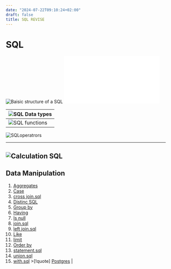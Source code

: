 ```yaml
---
date: "2024-07-22T09:10:24+02:00"
draft: false
title: SQL REVISE
---
```


# SQL

![Baisic structure of a SQL](/SQL/Baisic_structure_of_a_SQL)
![foregin key.sql](/SQL/to_revise/foregin_key.sql)

| ![SQL Data types](/SQL/to_revise/SQL_Data_types) |
|--------------------------------------------------------------|
| ![SQL functions](/SQL/to_revise/SQL_functions)   |

![SQLoperatrors](/SQL/to_revise/SQLoperatrors)

------------------------------------------------------------------------

## ![Calculation SQL](/SQL/Calculation_SQL)

## Data Manipulation

1.  [Aggregates](/SQL/Aggregates)
2.  [Case](/SQL/Case)
3.  [cross join.sql](/SQL/cross_join.sql)
4.  [Distinc SQL](/SQL/Distinc_SQL)
5.  [Group by](/SQL/Group_by)
6.  [Having](/SQL/Having)
7.  [Is null](/SQL/Is_null)
8.  [join.sql](/SQL/join.sql)
9.  [left join.sql](/SQL/left_join.sql)
10. [Like](/SQL/Like)
11. [limit](/SQL/limit)
12. [Order by](/SQL/Order_by)
13. [statement.sql](/SQL/statement.sql)
14. [union.sql](/SQL/union.sql)
15. [with.sql](/SQL/with.sql) >\[!quote\]
    [Postgres](/Metasploit_Framework/Postgres) \|
